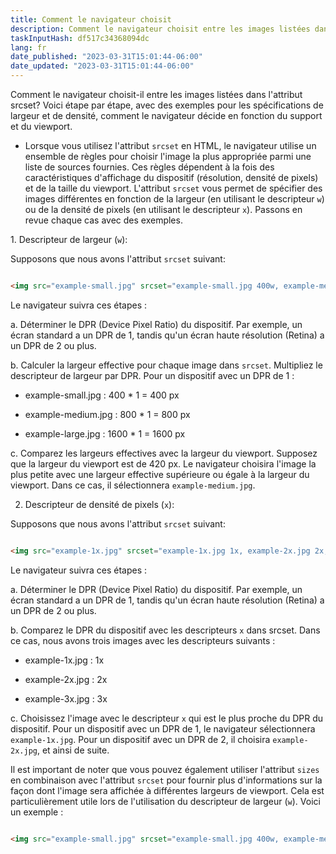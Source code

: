 ```yaml
---
title: Comment le navigateur choisit
description: Comment le navigateur choisit entre les images listées dans l'attribut srcset
taskInputHash: df517c34368094dc
lang: fr
date_published: "2023-03-31T15:01:44-06:00"
date_updated: "2023-03-31T15:01:44-06:00"
---
```

Comment le navigateur choisit-il entre les images listées dans l'attribut srcset? Voici étape par étape, avec des exemples pour les spécifications de largeur et de densité, comment le navigateur décide en fonction du support et du viewport.

- Lorsque vous utilisez l'attribut `srcset` en HTML, le navigateur utilise un ensemble de règles pour choisir l'image la plus appropriée parmi une liste de sources fournies. Ces règles dépendent à la fois des caractéristiques d'affichage du dispositif (résolution, densité de pixels) et de la taille du viewport. L'attribut `srcset` vous permet de spécifier des images différentes en fonction de la largeur (en utilisant le descripteur `w`) ou de la densité de pixels (en utilisant le descripteur `x`). Passons en revue chaque cas avec des exemples.

1\. Descripteur de largeur (`w`):

Supposons que nous avons l'attribut `srcset` suivant:

```html 

<img src="example-small.jpg" srcset="example-small.jpg 400w, example-medium.jpg 800w, example-large.jpg 1600w" alt="Exemple Image">

```

Le navigateur suivra ces étapes :

a. Déterminer le DPR (Device Pixel Ratio) du dispositif. Par exemple, un écran standard a un DPR de 1, tandis qu'un écran haute résolution (Retina) a un DPR de 2 ou plus.

b. Calculer la largeur effective pour chaque image dans `srcset`. Multipliez le descripteur de largeur par DPR. Pour un dispositif avec un DPR de 1 :

- example-small.jpg : 400 * 1 = 400 px

- example-medium.jpg : 800 * 1 = 800 px

- example-large.jpg : 1600 * 1 = 1600 px

c. Comparez les largeurs effectives avec la largeur du viewport. Supposez que la largeur du viewport est de 420 px. Le navigateur choisira l'image la plus petite avec une largeur effective supérieure ou égale à la largeur du viewport. Dans ce cas, il sélectionnera `example-medium.jpg`.

2. Descripteur de densité de pixels (`x`):

Supposons que nous avons l'attribut `srcset` suivant:

```html 

<img src="example-1x.jpg" srcset="example-1x.jpg 1x, example-2x.jpg 2x, example-3x.jpg 3x" alt="Exemple Image">

```

Le navigateur suivra ces étapes :

a. Déterminer le DPR (Device Pixel Ratio) du dispositif. Par exemple, un écran standard a un DPR de 1, tandis qu'un écran haute résolution (Retina) a un DPR de 2 ou plus.

b. Comparez le DPR du dispositif avec les descripteurs `x` dans srcset. Dans ce cas, nous avons trois images avec les descripteurs suivants :

- example-1x.jpg : 1x

- example-2x.jpg : 2x

- example-3x.jpg : 3x

c. Choisissez l'image avec le descripteur `x` qui est le plus proche du DPR du dispositif. Pour un dispositif avec un DPR de 1, le navigateur sélectionnera `example-1x.jpg`. Pour un dispositif avec un DPR de 2, il choisira `example-2x.jpg`, et ainsi de suite.

Il est important de noter que vous pouvez également utiliser l'attribut `sizes` en combinaison avec l'attribut `srcset` pour fournir plus d'informations sur la façon dont l'image sera affichée à différentes largeurs de viewport. Cela est particulièrement utile lors de l'utilisation du descripteur de largeur (`w`). Voici un exemple :

```html 

<img src="example-small.jpg" srcset="example-small.jpg 400w, example-medium.jpg 800w, example-large.jpg 1600w" sizes="(max-width: 480px) 100vw, (max-width: 960px) 50vw,

```

